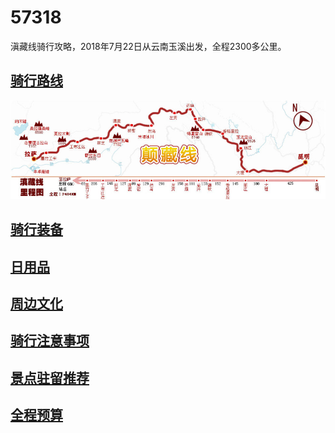 57318
========
滇藏线骑行攻略，2018年7月22日从云南玉溪出发，全程2300多公里。

[骑行路线](ROUTE.MD)
--------
![route](pics/route.jpg)

[骑行装备](EQUIPMENT.MD)
-------

[日用品](COMMODITY.MD)
-------

[周边文化](CULTURE.MD)
-----

[骑行注意事项](CYCLING.MD)
-----

[景点驻留推荐](SCENIC.MD)
-----

[全程预算](BUDGET.MD)
----

